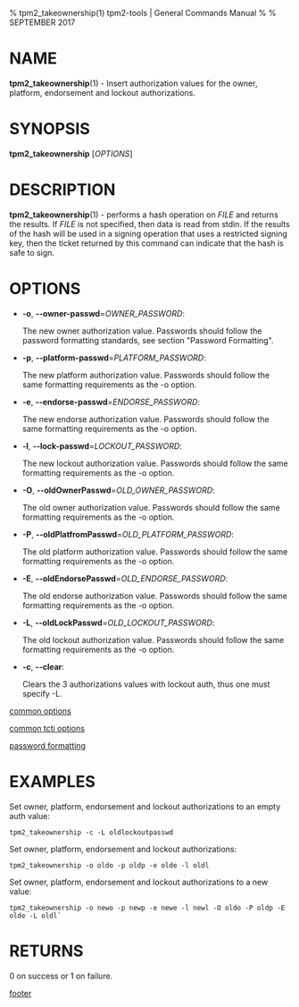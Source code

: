 % tpm2_takeownership(1) tpm2-tools | General Commands Manual
%
% SEPTEMBER 2017

# NAME

**tpm2_takeownership**(1) - Insert authorization values for the owner, platform,
endorsement and lockout authorizations.

# SYNOPSIS

**tpm2_takeownership** [*OPTIONS*]

# DESCRIPTION

**tpm2_takeownership**(1) - performs a hash operation on _FILE_ and returns the results. If
_FILE_ is not specified, then data is read from stdin. If the results of the
hash will be used in a signing operation that uses a restricted signing key,
then the ticket returned by this command can indicate that the hash is safe to
sign.

# OPTIONS

  * **-o**, **--owner-passwd**=_OWNER\_PASSWORD_:

    The new owner authorization value. Passwords should follow the password
    formatting standards, see section "Password Formatting".

  * **-p**, **--platform-passwd**=_PLATFORM\_PASSWORD_:

    The new platform authorization value. Passwords should follow the same
    formatting requirements as the -o option.

  * **-e**, **--endorse-passwd**=_ENDORSE\_PASSWORD_:

    The new endorse authorization value. Passwords should follow the same
    formatting requirements as the -o option.

  * **-l**, **--lock-passwd**=_LOCKOUT\_PASSWORD_:

    The new lockout authorization value. Passwords should follow the same
    formatting requirements as the -o option.

  * **-O**, **--oldOwnerPasswd**=_OLD\_OWNER\_PASSWORD_:

    The old owner authorization value. Passwords should follow the same
    formatting requirements as the -o option.

  * **-P**, **--oldPlatfromPasswd**=_OLD\_PLATFORM\_PASSWORD_:

    The old platform authorization value. Passwords should follow the same
    formatting requirements as the -o option.

  * **-E**, **--oldEndorsePasswd**=_OLD\_ENDORSE\_PASSWORD_:

    The old endorse authorization value. Passwords should follow the same
    formatting requirements as the -o option.

  * **-L**, **--oldLockPasswd**=_OLD\_LOCKOUT\_PASSWORD_:

    The old lockout authorization value. Passwords should follow the same
    formatting requirements as the -o option.

  * **-c**, **--clear**:

    Clears the 3 authorizations values with lockout auth, thus one must specify
    -L.

[common options](common/options.md)

[common tcti options](common/tcti.md)

[password formatting](common/password.md)

# EXAMPLES

Set owner, platform, endorsement and lockout authorizations to an empty auth value:

```
tpm2_takeownership -c -L oldlockoutpasswd
```

Set owner, platform, endorsement and lockout authorizations:

```
tpm2_takeownership -o oldo -p oldp -e olde -l oldl
```

Set owner, platform, endorsement and lockout authorizations to a new value:

```
tpm2_takeownership -o newo -p newp -e newe -l newl -O oldo -P oldp -E olde -L oldl`
```

# RETURNS

0 on success or 1 on failure.

[footer](common/footer.md)
